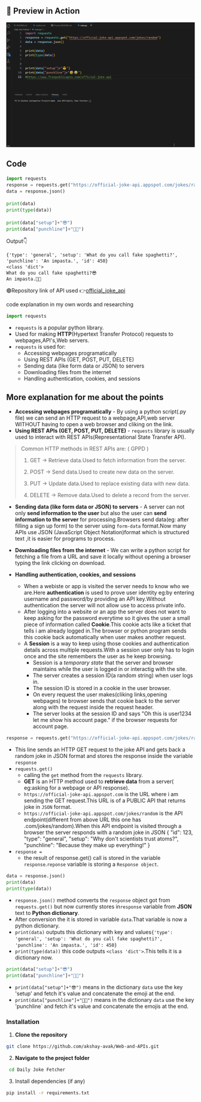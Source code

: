 ## 🎥 Preview in Action
<img src="./ShowCase.gif" alt="To-Do List Demo" width="700">  

## Code

```python
import requests
response = requests.get("https://official-joke-api.appspot.com/jokes/random")
data = response.json()

print(data)
print(type(data))

print(data["setup"]+"😎")
print(data["punchline"]+"🤣😂")
```  
Output👇
``` 
{'type': 'general', 'setup': 'What do you call fake spaghetti?', 'punchline': 'An impasta.', 'id': 450}
<class 'dict'>
What do you call fake spaghetti?😎
An impasta.🤣😂
```

🟢Repository link of API used 👉[official_joke_api](https://github.com/15Dkatz/official_joke_api?ref=freepublicapis.com) 

code explanation in my own words and researching

```python
import requests
```
- `requests` is a popular python library.
- Used for making **HTTP**(Hypertext Transfer Protocol) requests to webpages,API's,Web servers.
- `requests` is used for:
    - Accessing webpages programatically
    - Using REST APIs (GET, POST, PUT, DELETE)
    - Sending data (like form data or JSON) to servers
    - Downloading files from the internet
    - Handling authentication, cookies, and sessions

## More explanation for me about the points  
- **Accessing webpages programatically** - By using a python script(.py file) we can send an HTTP request to a webpage,API,web server WITHOUT having to open a web browser and cliking on the link.  
- **Using REST APIs (GET, POST, PUT, DELETE)** - `requests` library is usually used to interact with REST APIs(Representational State Transfer API).  

>Common HTTP methods in REST APIs are: ( GPPD )
>1. GET -> Retrieve data.Used to fetch information from the server.  
>
>2. POST -> Send data.Used to create new data on the server.  
>
>3. PUT -> Update data.Used to replace existing data with new data.  
>
>4. DELETE -> Remove data.Used to delete a record from the server.

- **Sending data (like form data or JSON) to servers** - A server can not only **send information to the user** but also the user can **send information to the server** for processing.Browsers send data(eg: after filling a sign up form) to the server using `form-data` format.Now many APIs use JSON (JavaScript Object Notation)format which is structured text ,it is easier for programs to process.

- **Downloading files from the internet** - We can write a python script for fetching a file from a URL and save it locally without opening a browser typing the link clicking on download.

- **Handling authentication, cookies, and sessions**
    - When a webiste or app is visited the server needs to know who we are.Here **authentication** is used to prove user identity eg:by entering username and password/by providing an API key.Without authentication the server will not allow  use to access private info.
    - After logging into a website or an app the server does not want to keep asking for the password everytime so it gives the user a small piece of information called **Cookie**.This cookie acts like a ticket that tells i am already logged in.The browser or python program sends this cookie back automatically when  user makes another request.
    - A **Session** is a way to keep using those cookies and authentication details across multiple requests.With a session user only has to login once and the site remembers the user as he keep browsing.
        - Session is a _temporary state_ that the server and browser maintains while the user is logged in or interactig with the site.
        - The server creates a session ID(a random string) when user logs in.
        - The session ID is stored in a cookie in the user browser.
        - On every request the user makes(cliking links,opening webpages) te browser sends that cookie back to the server along with the request inside the request header.
        - The server looks at the session ID and says "Oh this is user1234 let me show his account page." if the browser requests for account page. 
```python
response = requests.get("https://official-joke-api.appspot.com/jokes/random")
```
- This line sends an HTTP GET request to the joke API and gets back a random joke in JSON format and stores the response inside the variable `response`
- `requests.get()` 
    - calling the `get` method from the `requests` library.
    - **GET** is an HTTP method used to __retrieve data__ from a server( eg:asking for a webpage or API response).
    - `https://official-joke-api.appspot.com` is the URL where i am  sending the GET request.This URL is of a PUBLIC API that returns joke in `JSON` format.
    - `https://official-joke-api.appspot.com/jokes/random` is the API endpoint(different from above URL this one has .com/jokes/random).When this API endpoint is visited through a browser the server responds with a random joke in JSON {
  "id": 123,
  "type": "general",
  "setup": "Why don't scientists trust atoms?",
  "punchline": "Because they make up everything!"
}  
- `response = `
    - the result of response.get() call is stored in the variable `response`.`reponse` variable is  storing a `Response object`.

```python
data = response.json()
print(data)
print(type(data))
```
- `response.json()` method converts the `response` object got from `requests.get()` but now currently stores in`response` variable from **JSON** text to **Python dictionary**.
- After conversion the it is stored in variable `data`.That variable is now a python dictionary.
- `print(data)` outputs this dictionary with key and values`{'type': 'general', 'setup': 'What do you call fake spaghetti?', 'punchline': 'An impasta.', 'id': 450}`
- `print(type(data))` this code outputs `<class 'dict'>`.This tells it is a dictionary now.

```python
print(data["setup"]+"😎")
print(data["punchline"]+"🤣😂")
```
- `print(data["setup"]+"😎")` means in the dictionary `data` use the key 'setup' and fetch it's value and concatenate the emoji at the end.
- `print(data["punchline"]+"🤣😂")` means in the dictionary `data` use the key 'punchline` and fetch it's value and concatenate the emojis at the end.



### Installation
1. **Clone the repository**
```bash
git clone https://github.com/akshay-avak/Web-and-APIs.git
```
2. **Navigate to the project folder**
```bash
 cd Daily Joke Fetcher
 ```

3. Install dependencies (if any)
```bash
pip install -r requirements.txt
```

